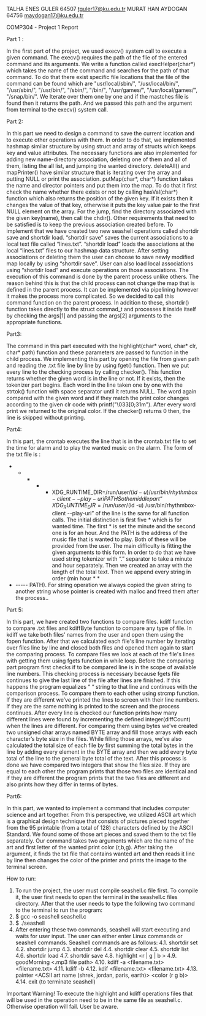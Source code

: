 TALHA ENES GULER 64507 tguler17@ku.edu.tr
MURAT HAN AYDOGAN 64756 maydogan17@ku.edu.tr

COMP304 - Project 1 Report

Part 1 :

In the first part of the project, we used execv() system call to execute a given command. The
execv() requires the path of the flie of the entered command and its arguments. We write a
function called execHelper(char*) which takes the name of the command and searches for the
path of that command. To do that there exist specific file locations that the file of the
command can be found which are "usr/local/sbin/", "/usr/local/bin/", "/usr/sbin/", "/usr/bin/",
"/sbin/", "/bin/", "/usr/games/", "/usr/local/games/", "/snap/bin/". We Iterate over them one by
one and if the mastches file is found then it returns the path. And we passed this path and the
argument from terminal to the execv() system call.

Part 2:

In this part we need to design a command to save the current location and to execute other
operations with them. In order to do that, we implemented hashmap similar structure by using
struct and array of structs which keeps key and value attributes. The necessary functions are
also implemented for adding new name-directory association, deleting one of them and all of
them, listing the all list, and jumping the wanted directory. deleteAll() and mapPrinter() have
similar structure that is iterating over the array and putting NULL or print the association.
putMap(char*, char*) function takes the name and director pointers and put them into the
map. To do that it first check the name whether there exists or not by calling hasVal(char*)
function which also returns the position of the given key. If it exists then it changes the value
of that key, otherwise it puts the key value pair to the first NULL element on the array. For
the jump, find the directory associated with the given key(name), then call the chdir().
Other requirements that need to be satisfied is to keep the previous association created before.
To implement that we have created two new seashell operations called shortdir save and
shortdir load. “shortdir save” saves the current associations to a local text file called
“lines.txt”. “shortdir load” loads the associations at the local “lines.txt” files to our hashmap
data structure. After setting associations or deleting them the user can choose to save newly
modified map locally by using “shortdir save”. User can also load local associations using
“shortdir load” and execute operations on those associations.
The execution of this command is done by the parent process unlike others. The reason
behind this is that the child process can not change the map that is defined in the parent
process. It can be implemented via pipelining however it makes the process more
complicated. So we decided to call this command function on the parent process.
In addition to these, shortdir() function takes directly to the struct commad_t and processes it
inside itself by checking the args[1] and passing the args[2] arguments to the appropriate
functions.

Part3:

The command in this part executed with the highlight(char* word, char* clr, char* path)
function and these parameters are passed to function in the child process. We implementing
this part by opening the file from given path and reading the .txt file line by line by using
fget() function. Then we put every line to the checking process by calling checker(). This
function returns whether the given word is in the line or not. If it exists, then the tokenizer
part begins. Each word in the line taken one by one with the strtok() function with space
separator until it returns NULL. The word again compared with the given word and if they
match the print color changes according to the given clr code with printf("\033[0;31m").
After every word print we returned to the original color. If the checker() returns 0 then, the
line is skipped without printing.

Part4:

In this part, the crontab executes the line that is in the crontab.txt file to set the time for alarm
and to play the wanted music on the alarm. The form of the txt file is :
* * * * * XDG_RUNTIME_DIR=/run/user/$(id -u) /usr/bin/rhythmbox-client --play-uri
PATH
So the middle part “XDG_RUNTIME_DIR=/run/user/$(id -u) /usr/bin/rhythmbox-client
--play-uri” of the line is the same for all function calls. The initial distinction is first five *
which is for wanted time. The first * is set the minute and the second one is for an hour. And
the PATH is the address of the music file that is wanted to play. Both of these will be
provided from the user.
The main difficulty is fitting the given arguments to this form. In order to do that we have
used string tokenizer with “.” separator to take a minute and hour separately. Then we created
an array with the length of the total text. Then we append every string in order (min hour * *
* ----- PATH). For string operation we always copied the given string to another string whose
pointer is created with malloc and freed them after the process..

Part 5:

In this part, we have created two functions to compare files. kdiff function to compare .txt
files and kdiffByte function to compare any type of file. In kdiff we take both files’ names
from the user and open them using the fopen function. After that we calculated each file's line
number by iterating over files line by line and closed both files and opened them again to
start the comparing process. To compare files we look at each of the file's lines with getting
them using fgets function in while loop. Before the comparing part program first checks if to
be compared line is in the scope of available line numbers. This checking process is
necessary because fgets file continues to give the last line of the file after lines are finished. If
this happens the program equalizes “ “ string to that line and continues with the comparison
process. To compare them to each other using strcmp function. If they are different we’ve
printed the lines to screen with their line numbers. If they are the same nothing is printed to
the screen and the process continues. After every line is checked our function prints how
many different lines were found by incrementing the defined integer(diffCount) when the
lines are different. For comparing them using bytes we’ve created two unsigned char arrays
named BYTE array and fill those arrays with each character’s byte size in the files. While
filling those arrays, we’ve also calculated the total size of each file by first summing the total
bytes in the line by adding every element in the BYTE array and then we add every byte total
of the line to the general byte total of the text. After this process is done we have compared
two integers that show the files size. If they are equal to each other the program prints that
those two files are identical and if they are different the program prints that the two files are
different and also prints how they differ in terms of bytes.

Part6:

In this part, we wanted to implement a command that includes computer science and art
together. From this perspective, we utilized ASCII art which is a graphical design technique
that consists of pictures pieced together from the 95 printable (from a total of 128) characters
defined by the ASCII Standard. We found some of those art pieces and saved them to the txt
file separately. Our command takes two arguments which are the name of the art and first
letter of the wanted print color (r,b,g). After taking the argument, it finds the txt file that
contains wanted art and then reads it line by line then changes the color of the printer and
prints the image to the terminal screen.

How to run:

1. To run the project, the user must compile seashell.c file first. To compile it, the user
first needs to open the terminal in the seashell.c files directory. After that the user
needs to type the following two command to the terminal to run the program:
2. $ gcc -o seashell seashell.c
3. $ ./seashell
4. After entering these two commands, seashell will start executing and waits for user
input. The user can either enter Linux commands or seashell commands. Seashell
commands are as follows:
4.1. shortdir set <name>
4.2. shortdir jump <name>
4.3. shortdir del <name>
4.4. shortdir clear
4.5. shortdir list
4.6. shortdir load
4.7. shortdir save
4.8. highlight <word> <r | g | b > <filename>
4.9. goodMorning <time> <.mp3 file path>
4.10. kdiff -a <filename.txt> <filename.txt>
4.11. kdiff -b <filename> <filename>
4.12. kdif <filename.txt> <filename.txt>
4.13. painter <ACSII art name (shrek, jordan, paris, earth)> <color (r g b)>
4.14. exit (to terminate seashell)

Important Warning!
To execute the highlight and kdiff operations files that will be used in the operation need to
be in the same file as seashell.c. Otherwise operation will fail. User be aware.
